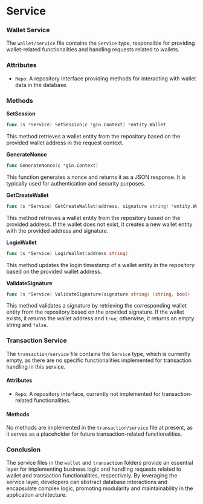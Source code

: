 # Service

### Wallet Service

The `wallet/service` file contains the `Service` type, responsible for providing wallet-related functionalities and handling requests related to wallets.

### Attributes

* `Repo`: A repository interface providing methods for interacting with wallet data in the database.

### Methods

**SetSession**

```go
func (s *Service) SetSession(c *gin.Context) *entity.Wallet
```

This method retrieves a wallet entity from the repository based on the provided wallet address in the request context.

**GenerateNonce**

```go
func GenerateNonce(c *gin.Context)
```

This function generates a nonce and returns it as a JSON response. It is typically used for authentication and security purposes.

**GetCreateWallet**

```go
func (s *Service) GetCreateWallet(address, signature string) *entity.Wallet
```

This method retrieves a wallet entity from the repository based on the provided address. If the wallet does not exist, it creates a new wallet entity with the provided address and signature.

**LoginWallet**

```go
func (s *Service) LoginWallet(address string)
```

This method updates the login timestamp of a wallet entity in the repository based on the provided wallet address.

**ValidateSignature**

```go
func (s *Service) ValidateSignature(signature string) (string, bool)
```

This method validates a signature by retrieving the corresponding wallet entity from the repository based on the provided signature. If the wallet exists, it returns the wallet address and `true`; otherwise, it returns an empty string and `false`.

### Transaction Service

The `transaction/service` file contains the `Service` type, which is currently empty, as there are no specific functionalities implemented for transaction handling in this service.

#### Attributes

* `Repo`: A repository interface, currently not implemented for transaction-related functionalities.

#### Methods

No methods are implemented in the `transaction/service` file at present, as it serves as a placeholder for future transaction-related functionalities.

### Conclusion

The service files in the `wallet` and `transaction` folders provide an essential layer for implementing business logic and handling requests related to wallet and transaction functionalities, respectively. By leveraging the service layer, developers can abstract database interactions and encapsulate complex logic, promoting modularity and maintainability in the application architecture.
